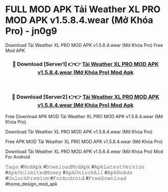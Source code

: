 # FULL MOD APK Tải Weather XL PRO MOD APK v1.5.8.4.wear (Mở Khóa Pro) - jn0g9
Download Tải Weather XL PRO MOD APK v1.5.8.4.wear (Mở Khóa Pro) Free Mod APK

<div align="center">
<h3>🔴 Download [Server1] 👉👉 <a href="https://apk-comot.site?title=Tải_Weather_XL_PRO_MOD_APK_v1.5.8.4.wear_(Mở_Khóa_Pro)">Tải Weather XL PRO MOD APK v1.5.8.4.wear (Mở Khóa Pro) Mod Apk</a></h3><br>

<h3>🔴 Download [Server2] 👉👉 <a href="https://apk-comot.site?title=Tải_Weather_XL_PRO_MOD_APK_v1.5.8.4.wear_(Mở_Khóa_Pro)">Tải Weather XL PRO MOD APK v1.5.8.4.wear (Mở Khóa Pro) Mod Apk</a></h3>
</div>


Free Download APK MOD Tải Weather XL PRO MOD APK v1.5.8.4.wear (Mở Khóa Pro)

Download Tải Weather XL PRO MOD APK v1.5.8.4.wear (Mở Khóa Pro) 

Free APK MOD Tải Weather XL PRO MOD APK v1.5.8.4.wear (Mở Khóa Pro) 

Download Tải Weather XL PRO MOD APK v1.5.8.4.wear (Mở Khóa Pro) Mod For Android

𝚃𝚊𝚐𝚜: #𝙼𝚘𝚍𝙰𝚙𝚔 #𝙳𝚘𝚠𝚗𝚕𝚘𝚊𝚍𝙼𝚘𝚍𝙰𝚙𝚔 #𝙰𝚙𝚔𝙻𝚊𝚝𝚎𝚜𝚝𝚅𝚎𝚛𝚜𝚒𝚘𝚗 #𝙰𝚙𝚔𝚄𝚗𝚕𝚒𝚖𝚒𝚝𝚎𝚍𝙼𝚘𝚗𝚎𝚢 #𝙰𝚙𝚔𝚄𝚗𝚕𝚘𝚌𝚔𝙰𝚕𝚕 #𝙰𝚙𝚔𝙽𝚘𝙰𝚍𝚜 #𝚄𝚗𝚕𝚘𝚌𝚔𝙿𝚛𝚎𝚖𝚒𝚞𝚖 #𝙵𝚘𝚛𝙰𝚗𝚍𝚛𝚘𝚒𝚍 #𝙵𝚛𝚎𝚎𝙳𝚘𝚠𝚗𝚕𝚘𝚊𝚍 #home_design_mod_apk